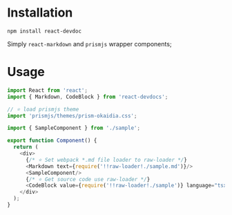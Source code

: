 # Installation

```
npm install react-devdoc
```

Simply `react-markdown` and `prismjs` wrapper components;

# Usage

```typescript jsx
import React from 'react';
import { Markdown, CodeBlock } from 'react-devdocs';

// ⭐️ load prismjs theme
import 'prismjs/themes/prism-okaidia.css';

import { SampleComponent } from './sample';

export function Component() {
  return (
    <div>
      {/* ⭐️ Set webpack *.md file loader to raw-loader */}
      <Markdown text={require('!!raw-loader!./sample.md')}/>
      <SampleComponent/>
      {/* ⭐️ Get source code use raw-loader */}
      <CodeBlock value={require('!!raw-loader!./sample')} language="tsx"/>
    </div> 
  );
}
```

